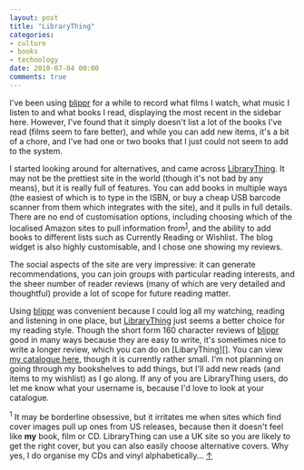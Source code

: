 ```yaml
---
layout: post
title: "LibraryThing"
categories:
- culture
- books
- technology
date: 2010-07-04 00:00
comments: true
---
```


<p>I've been using <a href="http://blippr.com/">blippr</a> for a while to record what films I watch, what music I listen to and what books I read, displaying the most recent in the sidebar here. However, I've found that it simply doesn't list a lot of the books I've read (films seem to fare better), and while you can add new items, it's a bit of a chore, and I've had one or two books that I just could not seem to add to the system.</p>

<p>I started looking around for alternatives, and came across <a href="http://www.librarything.com/">LibraryThing</a>. It may not be the prettiest site in the world (though it's not bad by any means), but it is really full of features. You can add books in multiple ways (the easiest of which is to type in the ISBN, or buy a cheap USB barcode scanner from them which integrates with the site), and it pulls in full details. There are no end of customisation options, including choosing which of the localised Amazon sites to pull information from<sup id="r1-40710"><a href="#f1-40710">1</a></sup>, and the ability to add books to different lists such as Currently Reading or Wishlist. The blog widget is also highly customisable, and I chose one showing my reviews.</p>

<p>The social aspects of the site are very impressive: it can generate recommendations, you can join groups with particular reading interests, and the sheer number of reader reviews (many of which are very detailed and thoughtful) provide a lot of scope for future reading matter.</p>

<p>Using <a href="http://blippr.com/">blippr</a> was convenient because I could log all my watching, reading and listening in one place, but <a href="http://www.librarything.com/">LibraryThing</a> just seems a better choice for my reading style. Though the short form 160 character reviews of <a href="http://blippr.com/">blippr</a> good in many ways because they are easy to write, it's sometimes nice to write a longer review, which you can do on [LibaryThing][]. You can view <a href="http://www.librarything.com/catalog/bsag">my catalogue here</a>, though it is currently rather small. I'm not planning on going through my bookshelves to add things, but I'll add new reads (and items to my wishlist) as I go along. If any of you are LibraryThing users, do let me know what your username is, because I'd love to look at your catalogue.</p>

<p><sup id="f1-40710">1</sup> It may be borderline obsessive, but it irritates me when sites which find cover images pull up ones from US releases, because then it doesn't feel like <strong>my</strong> book, film or CD. LibraryThing can use a UK site so you are likely to get the right cover, but you can also easily choose alternative covers. Why yes, I do organise my CDs and vinyl alphabetically... <a href="#r1-40710">&uarr;</a></p>


